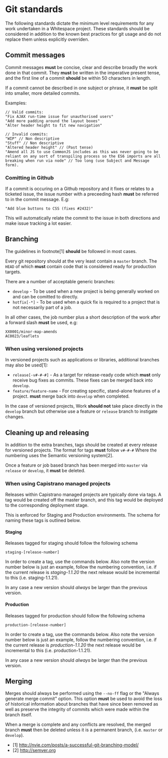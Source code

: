 # Git standards
The following standards dictate the minimum level requirements for any work undertaken in a Whitespace project. These standards should be considered in addition to the known best practices for git usage and do not replace them unless explicitly overriden.

## Commit messages

Commit messages **must** be concise, clear and describe broadly the work done in that commit. They **must** be written in the imperative present tense, and the first line of a commit **should** be within 50 characters in length.

If a commit cannot be described in one subject or phrase, it **must** be split into smaller, more detailed commits.

Examples:

```
// Valid commits:
"Fix AJAX run-time issue for unauthorised users"
"Add more padding around the layout boxes"
"Alter header height to fit new navigation"

// Invalid commits:
"WIP" // Non descriptive
"Stuff" // Non descriptive
"Altered header height" // (Past tense)
"Amend all JS to use CommonJS includes as this was never going to be reliant on any sort of transpiling process so the ES6 imports are all breaking when run via node" // Too long (use Subject and Message form).
```

### Comitting in Github
If a commit is occuring on a Github repository and it fixes or relates to a ticketed issue, the issue number with a preceeding hash **must** be referred to in the commit message. E.g:

```
"Add blue buttons to CSS (fixes #2432)"
```

This will automatically relate the commit to the issue in both directions and make issue tracking a lot easier.

## Branching

The guidelines in footnote[1] **should** be followed in most cases.

Every git repository should at the very least contain a `master` branch. The `HEAD` of which **must** contain code that is considered ready for production targets.

There are a number of acceptable generic branches:

 * `develop` - To be used when a new project is being generally worked on and can be comitted to directly.
 * `hotfix[-*]` - To be used when a quick fix is required to a project that is not necessarily part of a job.

In all other cases, the job number plus a short description of the work after a forward slash **must** be used, e.g:

```
XX0001/minor-map-amends
AC0023/leaflets
```

### When using versioned projects

In versioned projects such as applications or libraries, additional branches may also be used[1]:

 * `release[-v#-#-#]` - As a target for release-ready code which **must** only receive bug fixes as commits. These fixes can be merged back into `develop`.
 * `feature/feature-name` - For creating specific, stand-alone features of a project. **must** merge back into `develop` when completed.

In the case of versioned projects, Work **should not** take place directly in the `develop` branch but otherwise use a feature or `release` branch to instigate changes.

## Cleaning up and releasing
In addition to the extra branches, tags should be created at every release for versioned projects. The format for tags **must** follow `v#-#-#` Where the numbering uses the Semantic versioning system[2].

Once a feature or job based branch has been merged into `master` via `release` or `develop`, it **must** be deleted.

### When using Capistrano managed projects

Releases within Capistrano managed projects are typically done via tags. A tag would be created off the master branch, and this tag would be deployed to the corresponding deployment stage.

This is enforced for Staging and Production environments. The schema for naming these tags is outlined below.

#### Staging

Releases tagged for staging should follow the following schema

`staging-[release-number]`

In order to create a tag, use the commands below. Also note the version number below is just an example, follow the numbering convention, i.e. if the current release is *staging-1.1.20* the next release would be incremental to this (i.e. staging-1.1.21).

In any case a new version should *always* be larger than the previous version.

#### Production

Releases tagged for production should follow the following schema

`production-[release-number]`

In order to create a tag, use the commands below. Also note the version number below is just an example, follow the numbering convention, i.e. if the current release is *production-1.1.20* the next release would be incremental to this (i.e. production-1.1.21).

In any case a new version should *always* be larger than the previous version.

## Merging
Merges should always be performed using the `--no-ff` flag or the "Always generate merge commit" option. This option **must** be used to avoid the loss of historical information about branches that have since been removed as well as preserve the integrity of commits which were made within the branch itself.

When a merge is complete and any conflicts are resolved, the merged branch **must** then be deleted unless it is a permanent branch, (i.e. `master` or `develop`).

 * [1] http://nvie.com/posts/a-successful-git-branching-model/
 * [2] http://semver.org